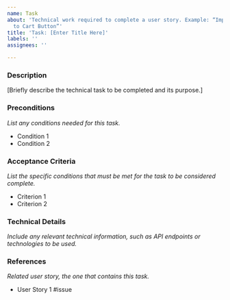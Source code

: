 ```yaml
---
name: Task
about: 'Technical work required to complete a user story. Example: “Implement Add
  to Cart Button”'
title: 'Task: [Enter Title Here]'
labels: ''
assignees: ''

---
```


### Description
[Briefly describe the technical task to be completed and its purpose.]

### Preconditions
*List any conditions needed for this task.*
- Condition 1
- Condition 2

### Acceptance Criteria
*List the specific conditions that must be met for the task to be considered complete.*
- Criterion 1
- Criterion 2

### Technical Details
*Include any relevant technical information, such as API endpoints or technologies to be used.*

### References
*Related user story, the one that contains this task.*
- User Story 1 #issue
